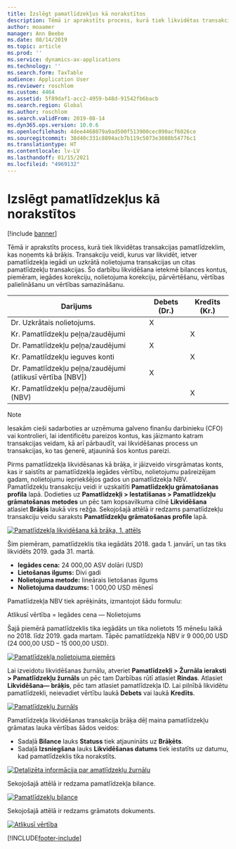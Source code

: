 ```yaml
---
title: Izslēgt pamatlīdzekļus kā norakstītos
description: Tēmā ir aprakstīts process, kurā tiek likvidētas transakcijas pamatlīdzeklim, kas noņemts kā brāķis.
author: moaamer
manager: Ann Beebe
ms.date: 08/14/2019
ms.topic: article
ms.prod: ''
ms.service: dynamics-ax-applications
ms.technology: ''
ms.search.form: TaxTable
audience: Application User
ms.reviewer: roschlom
ms.custom: 4464
ms.assetid: 5f89daf1-acc2-4959-b48d-91542fb6bacb
ms.search.region: Global
ms.author: roschlom
ms.search.validFrom: 2019-08-14
ms.dyn365.ops.version: 10.0.6
ms.openlocfilehash: 4dee4468079a9ad500f513900cec090acf6026ce
ms.sourcegitcommit: 38d40c331c8894acb7b119c5073e3088b54776c1
ms.translationtype: HT
ms.contentlocale: lv-LV
ms.lasthandoff: 01/15/2021
ms.locfileid: "4969132"
---
```

# <a name="dispose-of-a-fixed-asset-as-scrap"></a>Izslēgt pamatlīdzekļus kā norakstītos

[!include [banner](../includes/banner.md)]

Tēmā ir aprakstīts process, kurā tiek likvidētas transakcijas pamatlīdzeklim, kas noņemts kā brāķis. Transakciju veidi, kurus var likvidēt, ietver pamatlīdzekļa iegādi un uzkrātā nolietojuma transakcijas un citas pamatlīdzekļu transakcijas. Šo darbību likvidēšana ietekmē bilances kontus, piemēram, iegādes korekciju, nolietojuma korekciju, pārvērtēšanu, vērtības palielināšanu un vērtības samazināšanu.

| Darījums                                         | Debets (Dr.) | Kredīts (Kr.) |
|-----------------------------------------------------|-------------|--------------|
| Dr. Uzkrātais nolietojums.                        | X           |              |
| Kr. Pamatlīdzekļu peļņa/zaudējumi                          |             | X            |
| Dr. Pamatlīdzekļu peļņa/zaudējumi                          | X           |              |
| Kr. Pamatlīdzekļu ieguves konti                 |             | X            |
| Dr. Pamatlīdzekļu peļņa/zaudējumi (atlikusī vērtība \[NBV\]) | X           |              |
| Kr. Pamatlīdzekļu peļņa/zaudējumi (NBV)                    |             | X            |

> [!NOTE]
> Iesakām cieši sadarboties ar uzņēmuma galveno finanšu darbinieku (CFO) vai kontrolieri, lai identificētu pareizos kontus, kas jāizmanto katram transakcijas veidam, kā arī pārbaudīt, vai likvidēšanas process un transakcijas, ko tas ģenerē, atjauninā šos kontus pareizi.

Pirms pamatlīdzekļa likvidēsanas kā brāķa, ir jāizveido virsgrāmatas konts, kas ir saistīts ar pamatlīdzekļa iegādes vērtību, nolietojumu pašreizējam gadam, nolietojumu iepriekšējos gados un pamatlīdzekļa NBV. Pamatlīdzekļu transakciju veidi ir uzskaitīti **Pamatlīdzekļu grāmatošanas profila** lapā. Dodieties uz **Pamatlīdzekļi \> Iestatīšanas \> Pamatlīdzekļu grāmatošanas metodes** un pēc tam kopsavilkuma cilnē **Likvidēšana** atlasiet **Brāķis** laukā virs režģa. Sekojošajā attēlā ir redzams pamatlīdzekļu transakciju veidu saraksts **Pamatlīdzekļu grāmatošanas profile** lapā.


[![Pamatlīdzekļa likvidēšana kā brāķa, 1. attēls](./media/Fixed_asset_Disposal_scrap_scenario_1.png)](./media/Fixed_asset_Disposal_scrap_scenario_1.png)

Šim piemēram, pamatlīdzeklis tika iegādāts 2018. gada 1. janvārī, un tas tiks likvidēts 2019. gada 31. martā.

- **Iegādes cena:** 24 000,00 ASV dolāri (USD)
- **Lietošanas ilgums:** Divi gadi
- **Nolietojuma metode:** lineārais lietošanas ilgums
- **Nolietojuma daudzums:** 1 000,00 USD mēnesī

Pamatlīdzekļa NBV tiek aprēķināts, izmantojot šādu formulu:

Atlikusī vērtība = Iegādes cena — Nolietojums

Šajā piemērā pamatlīdzeklis tika iegādāts un tika nolietots 15 mēnešu laikā no 2018. līdz 2019. gada martam. Tāpēc pamatlīdzekļa NBV ir 9 000,00 USD (24 000,00 USD – 15 000,00 USD).

[![Pamatlīdzekļa nolietojuma piemērs](./media/Fixed_asset_Disposal_scrap_scenario_2.png)](./media/Fixed_asset_Disposal_scrap_scenario_2.png)


Lai izveidotu likvidēšanas žurnālu, atveriet **Pamatlīdzekļi \> Žurnāla ieraksti \> Pamatlīdzekļu žurnāls** un pēc tam Darbības rūtī atlasiet **Rindas**. Atlasiet **Likvidēšana— brāķis**, pēc tam atlasiet pamatlīdzekļa ID. Lai pilnībā likvidētu pamatlīdzekli, neievadiet vērtību laukā **Debets** vai laukā **Kredīts**.

[![Pamatlīdzekļu žurnāls](./media/Fixed_asset_Disposal_scrap_scenario_3.png)](./media/Fixed_asset_Disposal_scrap_scenario_3.png)

Pamatlīdzekļa likvidēšanas transakcija brāķa dēļ maina pamatlīdzekļu grāmatas lauka vērtības šādos veidos:

- Sadaļā **Bilance** lauks **Statuss** tiek atjaunināts uz **Brāķēts**.
- Sadaļā **Izsniegšana** lauks **Likvidēšanas datums** tiek iestatīts uz datumu, kad pamatlīdzeklis tika norakstīts.

[![Detalizēta informācija par amatlīdzekļu žurnālu](./media/Fixed_asset_Disposal_scrap_scenario_4.png)](./media/Fixed_asset_Disposal_scrap_scenario_4.png)

Sekojošajā attēlā ir redzama pamatlīdzekļa bilance.

[![Pamatlīdzekļu bilance](./media/Fixed_asset_Disposal_scrap_scenario_5.png)](./media/Fixed_asset_Disposal_scrap_scenario_5.png)

Sekojošajā attēlā ir redzams grāmatots dokuments.

[![Atlikusī vērtība](./media/Fixed_asset_Disposal_scrap_scenario_6.png)](./media/Fixed_asset_Disposal_scrap_scenario_6.png)


[!INCLUDE[footer-include](../../includes/footer-banner.md)]